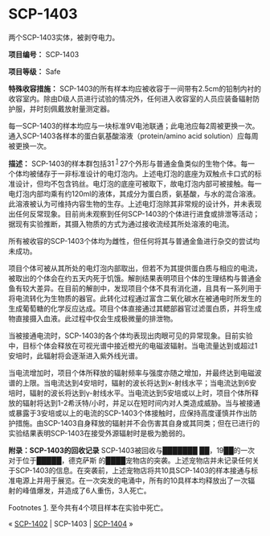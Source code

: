 # SCP-1403
                        




两个SCP-1403实体，被剥夺电力。



**项目编号：** SCP-1403

**项目等级：** Safe

**特殊收容措施：** SCP-1403的所有样本均应被收容于一间带有2.5cm的铅制内衬的收容室内。除由D级人员进行试验的情况外，任何进入收容室的人员应装备辐射防护服，并时刻佩戴放射量测定器。

每一SCP-1403的样本均应与一块标准9V电池联通；此电池应每2周被更换一次。通入SCP-1403各样本的蛋白氨基酸溶液（protein/amino acid solution）应每周被更换一次。

**描述：** SCP-1403的样本群包括31<sup class='footnoteref'>
 <a shape='rect' class='footnoteref' id='footnoteref-1' href='javascript:;' onclick='WIKIDOT.page.utils.scrollToReference(&apos;footnote-1&apos;)'>1</a>
</sup>27个外形与普通金鱼类似的生物个体。每一个体均被储存于一非标准设计的电灯泡内。上述电灯泡的底座为双触点卡口式的标准设计，但均不包含钨丝。电灯泡的底座可被取下，故电灯泡内部可被接触。每一电灯泡内部均乘有约120ml的液体，其成分为蛋白质，氨基酸，与水的混合溶液。此溶液被认为可维持内容生物的生存。上述电灯泡除其非常规的设计外，并未表现出任何反常现象。目前尚未观察到任何SCP-1403的个体进行进食或排泄等活动；据现有实验推断，其摄入物质的方式为通过接收流经其所处溶液的电流。

所有被收容的SCP-1403个体均为雌性，但任何将其与普通金鱼进行杂交的尝试均未成功。

项目个体可被从其所处的电灯泡内部取出，但若不为其提供蛋白质与相应的电流，被取出的个体会在约五天内死于饥饿。解剖结果表明项目个体的生理结构与普通金鱼有较大差异。在目前的解剖中，发现项目个体不具有消化道，且具有一系列用于将电流转化为生物质的器官。此转化过程通过富含二氧化碳水在被通电时所发生的生成葡萄糖的化学反应达成。项目个体直接通过其鳃部器官过滤蛋白质，并将生成物直接摄入血液。此过程中仅会生成极微量的排泄物。

当被接通电流时，SCP-1403的各个体均表现出肉眼可见的异常现象。目前实验中，目标个体会释放在可视光谱中接近橙光的电磁波辐射。当电流量达到或超过1安培时，此辐射将会逐渐进入紫外线光谱。

当电流增加时，项目个体所释放的辐射频率与强度亦随之增加，并最终达到电磁波谱的上限。当电流达到4安培时，辐射的波长将达到x-射线水平；当电流达到6安培时，辐射的波长将达到γ-射线水平。当电流达到5安培或以上时，项目个体所释放的辐射将达到1-2希沃特/小时，并足以在短时间内对人类造成威胁。当与被接通或暴露于3安培或以上的电流的SCP-1403个体接触时，应保持高度谨慎并作出防护措施。由SCP-1403自身释放的辐射并不会伤害其自身或其同类；但在已进行的实验结果表明SCP-1403在接受外源辐射时是极为脆弱的。

**附录：SCP-1403的回收记录**  SCP-1403被回收与███████ ██，19██的一次对于位于█████，德克萨斯 的████宠物店的突袭。上述宠物店并未记录任何关于SCP-1403的信息。在突袭前，上述宠物店将共10具SCP-1403的样本接通与标准电源上并用于展览。在一次突发的电涌中，所有的10具样本均释放出了一次辐射的峰值爆发，并造成了6人重伤，3人死亡。


Footnotes
<a shape='rect' href='javascript:;' onclick='WIKIDOT.page.utils.scrollToReference(&apos;footnoteref-1&apos;)'>1</a>. 至今共有4个项目样本在实验中死亡。



« [SCP-1402](/scp-1402) | SCP-1403 | [SCP-1404](/scp-1404) »





                    
